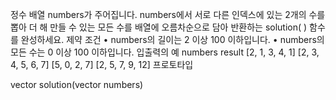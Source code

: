 정수 배열 numbers가 주어집니다. numbers에서 서로 다른 인덱스에 있는 2개의 수를 뽑아 더
해 만들 수 있는 모든 수를 배열에 오름차순으로 담아 반환하는 solution( ) 함수를 완성하세요.
제약 조건
• numbers의 길이는 2 이상 100 이하입니다.
• numbers의 모든 수는 0 이상 100 이하입니다.
입출력의 예
numbers result
[2, 1, 3, 4, 1] [2, 3, 4, 5, 6, 7]
[5, 0, 2, 7] [2, 5, 7, 9, 12]
프로토타입

vector<int> solution(vector<int> numbers)